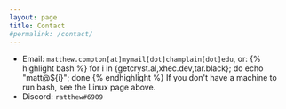 ```yaml
---
layout: page
title: Contact
#permalink: /contact/
---
```


* Email: `matthew.compton[at]mymail[dot]champlain[dot]edu`, or:
{% highlight bash %}
for i in {getcryst.al,xhec.dev,tar.black}; do echo "matt@${i}"; done
{% endhighlight %}
If you don't have a machine to run bash, see the Linux page above.
* Discord: `ratthew#6909`
